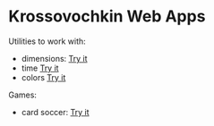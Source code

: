# Krossovochkin Web Apps

Utilities to work with:
- dimensions: [Try it](https://krossovochkin.com/apps/dimensions-utils)
- time [Try it](https://krossovochkin.com/apps/time-utils)
- colors [Try it](https://krossovochkin.com/apps/color-utils)

Games:
- card soccer: [Try it](https://krossovochkin.com/apps/card-soccer)